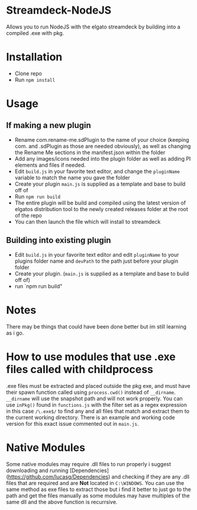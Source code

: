 # Streamdeck-NodeJS

Allows you to run NodeJS with the elgato streamdeck by building into a compiled .exe with pkg.

# Installation

- Clone repo
- Run `npm install`

# Usage

## If making a new plugin

- Rename com.rename-me.sdPlugin to the name of your choice (keeping com. and .sdPlugin as those are needed obviously), as well as changing the Rename Me sections in the manifest.json within the folder
- Add any images/icons needed into the plugin folder as well as adding PI elements and files if needed.
- Edit `build.js` in your favorite text editor, and change the `pluginName` variable to match the name you gave the folder
- Create your plugin `main.js` is supplied as a template and base to build off of
- Run `npm run build`
- The entire plugin will be build and compiled using the latest version of elgatos distribution tool to the newly created releases folder at the root of the repo
- You can then launch the file which will install to streamdeck

## Building into existing plugin

- Edit `build.js` in your favorite text editor and edit `pluginName` to your plugins folder name and `devPath` to the path just before your plugin folder
- Create your plugin. (`main.js` is supplied as a template and base to build off of)
- run `npm run build"

# Notes

There may be things that could have been done better but im still learning as i go.

# How to use modules that use .exe files called with childprocess

.exe files must be extracted and placed outside the pkg exe, and must have their spawn function called using `process.cwd()` instead of `__dirname`. `__dirname` will use the snapshot path and will not work properly. You can use `inPkg()` found in `functions.js` with the filter set as a regex expression in this case `/\.exe$/` to find any and all files that match and extract them to the current working directory. There is an example and working code version for this exact issue commented out in `main.js`.

# Native Modules

Some native modules may require .dll files to run properly i suggest downloading and running [Dependencies] (https://github.com/lucasg/Dependencies) and checking if they are any .dll files that are required and are **Not** located in `C:\WINDOWS`. You can use the same method as exe files to extract those but i find it better to just go to the path and get the files manually as some modules may have multiples of the same dll and the above function is recurrsive.
